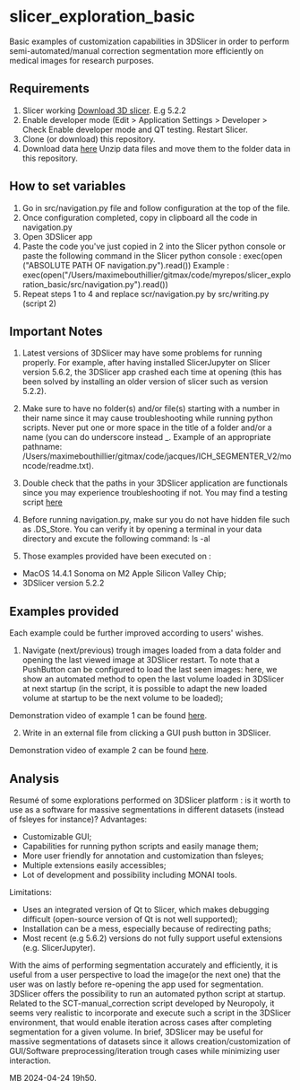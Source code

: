 # slicer_exploration_basic
Basic examples of customization capabilities in 3DSlicer in order to perform 
semi-automated/manual correction segmentation more efficiently on medical 
images for research purposes.

## Requirements
1. Slicer working [Download 3D slicer](https://download.slicer.org). E.g 5.2.2
2. Enable developer mode (Edit > Application Settings > Developer > 
Check Enable developer mode and QT testing. Restart Slicer.
3. Clone (or download) this repository.
4. Download data [here](https://drive.google.com/file/d/1--CvvV5S1JSroahg2z7N05WfT_Igf3e1/view?usp=sharing) Unzip data files and move them to the folder data in 
   this repository.

## How to set variables
1. Go in src/navigation.py file and follow configuration at the top of the file.
2. Once configuration completed, copy in clipboard all the code in navigation.py
3. Open 3DSlicer app
4. Paste the code you've just copied in 2 into the Slicer python console or 
   paste the following command in the Slicer python console : exec(open
   ("ABSOLUTE PATH OF navigation.py").read())
   Example : exec(open("/Users/maximebouthillier/gitmax/code/myrepos/slicer_exploration_basic/src/navigation.py").read())
5. Repeat steps 1 to 4 and replace scr/navigation.py by src/writing.py 
   (script 2)


## Important Notes
1. Latest versions of 3DSlicer may have some problems for running properly. For 
   example, after having installed SlicerJupyter on Slicer version 5.6.2, 
   the 3DSlicer app crashed each time at opening (this has been solved by 
   installing an older version of slicer such as version 5.2.2).


2. Make sure to have no folder(s) and/or file(s) starting with a number in 
   their name since it may cause troubleshooting while running python 
   scripts.  Never put one or more space in the title of a folder and/or a 
   name  (you can do underscore instead _.  Example of an appropriate 
   pathname: /Users/maximebouthillier/gitmax/code/jacques/ICH_SEGMENTER_V2/moncode/readme.txt).


4. Double check that the paths in your 3DSlicer application are functionals 
   since you may experience troubleshooting if not. You may find a testing  
   script [here](https://github.com/maxradx/slicer_exploration_basic/tree/main/resources)


5. Before running navigation.py, make sur you do not have hidden file such 
   as .DS_Store. You can verify it by opening a terminal in your data 
   directory and excute the following command: ls -al 


6. Those examples provided have been executed on :
- MacOS 14.4.1 Sonoma on M2 Apple Silicon Valley Chip;
- 3DSlicer version 5.2.2


## Examples provided 
Each example could be further improved according to users' wishes.
1. Navigate (next/previous) trough images loaded from a data folder and 
opening the last viewed image at 3DSlicer restart. 
To note that a PushButton can be configured to load the last seen images: here, 
we show an automated method to open the last volume loaded in 3DSlicer at next 
startup (in the script, it is possible to adapt the new loaded volume at startup 
to be the next volume to be loaded);

Demonstration video of example 1 can be found [here](https://drive.google.com/file/d/1zusk2_CiTCxuF3b86Z5dNREMJJIgcH9m/view?usp=sharing).

2. Write in an external file from clicking a GUI push button in 3DSlicer.

Demonstration video of example 2 can be found [here](https://drive.google.com/file/d/1zutFemtv_x3iF1kxEC9YoiANvGKNIJbv/view?usp=sharing).


## Analysis
Resumé of some explorations performed on 3DSlicer platform : is it worth to use
as a software for massive segmentations in different datasets 
(instead of fsleyes for instance)?
Advantages: 
- Customizable GUI;
- Capabilities for running python scripts and easily manage them;
- More user friendly for annotation and customization than fsleyes;
- Multiple extensions easily accessibles;
- Lot of development and possibility including MONAI tools.

Limitations:
- Uses an integrated version of Qt to Slicer, which makes debugging difficult 
(open-source version of Qt is not well supported);
- Installation can be a mess, especially because of redirecting paths;
- Most recent (e.g 5.6.2) versions do not fully support useful extensions (e.g. 
  SlicerJupyter).

With the aims of performing segmentation accurately and efficiently, it is 
useful from a user perspective to load the image(or the next one) that the user
was on lastly before re-opening the app used for segmentation. 3DSlicer offers
the possibility to run an automated python script at startup. Related to the 
SCT-manual_correction script developed by Neuropoly, it seems very realistic 
to incorporate and execute such a script in the 3DSlicer environment, that 
would enable iteration across cases after completing segmentation for a given 
volume. In brief, 3DSlicer may be useful for massive segmentations of 
datasets since it allows creation/customization of 
GUI/Software preprocessing/iteration trough cases while minimizing user 
interaction.


MB 2024-04-24 19h50.



   



